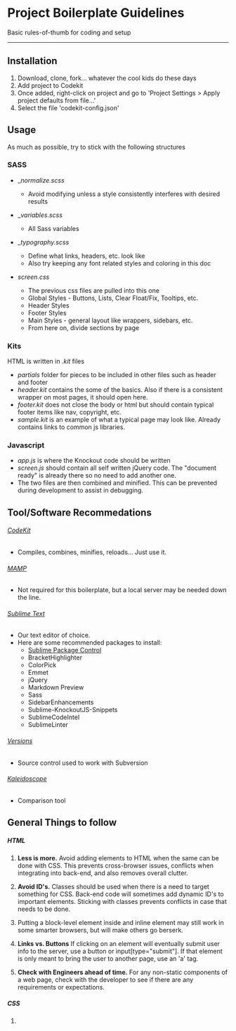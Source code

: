 # Project Boilerplate Guidelines

Basic rules-of-thumb for coding and setup

---

## Installation

1. Download, clone, fork... whatever the cool kids do these days
2. Add project to Codekit
3. Once added, right-click on project and go to 'Project Settings > Apply project defaults from file...'
4. Select the file 'codekit-config.json'

## Usage

As much as possible, try to stick with the following structures

### SASS

* __normalize.scss_
	* Avoid modifying unless a style consistently interferes with desired results

* __variables.scss_
	* All Sass variables

* __typography.scss_
	* Define what links, headers, etc. look like
	* Also try keeping any font related styles and coloring in this doc

* _screen.css_
	* The previous css files are pulled into this one
	* Global Styles - Buttons, Lists, Clear Float/Fix, Tooltips, etc.
	* Header Styles
	* Footer Styles
	* Main Styles - general layout like wrappers, sidebars, etc.
	* From here on, divide sections by page

### Kits

HTML is written in _.kit_ files

* _partials_ folder for pieces to be included in other files such as header and footer
* _header.kit_ contains the some of the basics. Also if there is a consistent wrapper on most pages, it should open here.
* _footer.kit_ does not close the body or html but should contain typical footer items like nav, copyright, etc.
* _sample.kit_ is an example of what a typical page may look like. Already contains links to common js libraries.

### Javascript

* _app.js_ is where the Knockout code should be written
* _screen.js_ should contain all self written jQuery code. The "document ready" is already there so no need to add another one.
* The two files are then combined and minified. This can be prevented during development to assist in debugging.


## Tool/Software Recommedations

###### [CodeKit](http://incident57.com/codekit/ "CodeKit")
* Compiles, combines, minifies, reloads... Just use it.

###### [MAMP](http://www.mamp.info/en/index.html "MAMP")
* Not required for this boilerplate, but a local server may be needed down the line.

###### [Sublime Text](http://www.sublimetext.com/ "Sublime Text")
* Our text editor of choice.
* Here are some recommended packages to install:
	* [Sublime Package Control](http://wbond.net/sublime_packages/package_control "Sublime Package Control")
	* BracketHighlighter
	* ColorPick
	* Emmet
	* jQuery
	* Markdown Preview
	* Sass
	* SidebarEnhancements
	* Sublime-KnockoutJS-Snippets
	* SublimeCodeIntel
	* SublimeLinter

###### [Versions](http://versionsapp.com/ "Versions")
* Source control used to work with Subversion

###### [Kaleidoscope](http://www.kaleidoscopeapp.com/ "Kaleidoscope")
* Comparison tool


## General Things to follow

##### HTML

1. **Less is more.** Avoid adding elements to HTML when the same can be done with CSS. This prevents cross-browser issues, conflicts when integrating into back-end, and also removes overall clutter.

2. **Avoid ID's.** Classes should be used when there is a need to target something for CSS. Back-end code will sometimes add dynamic ID's to important elements. Sticking with classes prevents conflicts in case that needs to be done.

3. Putting a block-level element inside and inline element may still work in some smarter browsers, but will make others go berserk.

4. **Links vs. Buttons** If clicking on an element will eventually submit user info to the server, use a button or input[type="submit"]. If that element is only meant to bring the user to another page, use an 'a' tag.

5. **Check with Engineers ahead of time.** For any non-static components of a web page, check with the developer to see if there are any requirements or expectations.

##### CSS

1.
